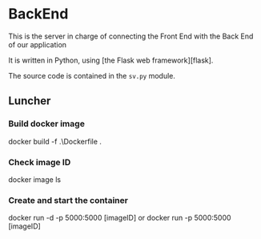 # BackEnd

This is the server in charge of connecting the Front End with the Back End of our application

It is written in Python, using [the Flask web framework][flask].

The source code is contained in the `sv.py` module.

## Luncher

### Build docker image

docker build -f .\Dockerfile . 

### Check image ID

docker image ls

### Create and start the container

docker run -d -p 5000:5000 [imageID] or docker run -p 5000:5000 [imageID]
